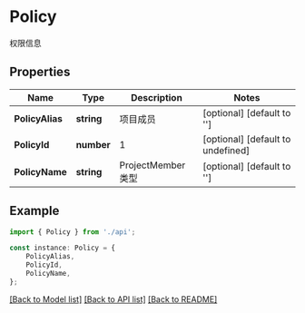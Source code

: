 # Policy

权限信息

## Properties

Name | Type | Description | Notes
------------ | ------------- | ------------- | -------------
**PolicyAlias** | **string** | 项目成员 | [optional] [default to '']
**PolicyId** | **number** | 1 | [optional] [default to undefined]
**PolicyName** | **string** | ProjectMember类型 | [optional] [default to '']

## Example

```typescript
import { Policy } from './api';

const instance: Policy = {
    PolicyAlias,
    PolicyId,
    PolicyName,
};
```

[[Back to Model list]](../README.md#documentation-for-models) [[Back to API list]](../README.md#documentation-for-api-endpoints) [[Back to README]](../README.md)
